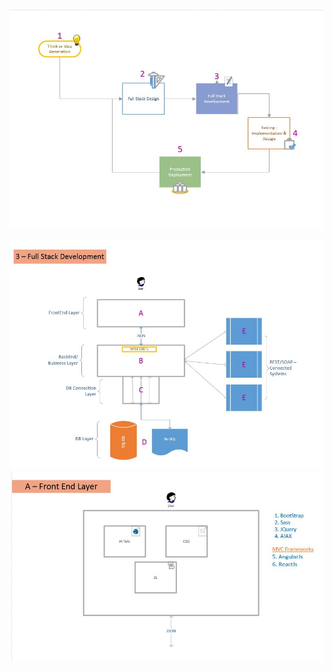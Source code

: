 ![Product LifeCycle - 10000 Feet.JPG](https://github.com/B2BProgrammer/Ajjarani_Codes_FrontEnd/blob/master/images/Product%20LifeCycle%20-%2010000%20Feet.JPG)

![FullStack_1000Feet.JPG](https://github.com/B2BProgrammer/Ajjarani_Codes_FrontEnd/blob/master/images/FullStack_1000Feet.JPG)
![A-FrontEndLayer.JPG](https://github.com/B2BProgrammer/Ajjarani_Codes_FrontEnd/blob/master/images/A-FrontEndLayer.JPG)